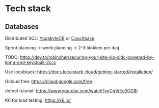 # Tech stack

## Databases

Distributed SQL: [YugabyteDB](https://docs.yugabyte.com/) or [Couchbase](https://docs.couchbase.com/home/index.html)


Sprint planning -> week planning -> 2-3 blokken per dag

TODO: https://dev.to/robincher/securing-your-site-via-oidc-powered-by-kong-and-keycloak-2ccc

Use localstack: https://docs.localstack.cloud/getting-started/installation/

Gcloud free: https://cloud.google.com/free

dotnet tutorial: https://www.youtube.com/watch?v=DgVjEo3OGBI

K6 for load testing: https://k6.io/